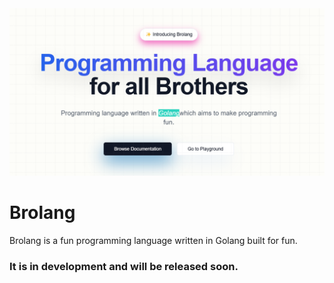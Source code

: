 <div align="center">
<img src = "/public/landing.png">
</div>

# Brolang

Brolang is a fun programming language written in Golang built for fun.

### It is in development and will be released soon.
